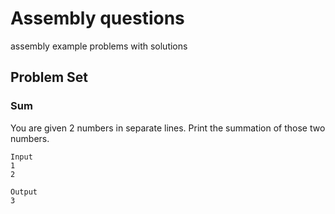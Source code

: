 # Assembly questions

assembly example problems with solutions

## Problem Set

### Sum

You are given 2 numbers in separate lines. Print the summation of those two numbers.

```shell
Input
1
2

Output
3
```

